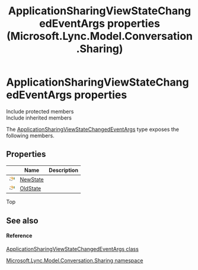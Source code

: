 ﻿---
title: ApplicationSharingViewStateChangedEventArgs properties (Microsoft.Lync.Model.Conversation.Sharing)
TOCTitle: ApplicationSharingViewStateChangedEventArgs properties
ms:assetid: Properties.T:Microsoft.Lync.Model.Conversation.Sharing.ApplicationSharingViewStateChangedEventArgs_DI_3_UC_OCS14MrefLyncWPF
ms:mtpsurl: https://msdn.microsoft.com/en-us/library/microsoft.lync.model.conversation.sharing.applicationsharingviewstatechangedeventargs_di_3_uc_ocs14mreflyncwpf_properties(v=office.15)
ms:contentKeyID: 56371027
ms.date: 07/28/2014
mtps_version: v=office.15
---

# ApplicationSharingViewStateChangedEventArgs properties

Include protected members  
Include inherited members  

The [ApplicationSharingViewStateChangedEventArgs](applicationsharingviewstatechangedeventargs-class-microsoft-lync-model-conversation-sharing_2.md) type exposes the following members.

## Properties

<table>
<thead>
<tr class="header">
<th> </th>
<th>Name</th>
<th>Description</th>
</tr>
</thead>
<tbody>
<tr class="odd">
<td><img src="images/JJ275421.pubproperty(Office.15).gif" title="Public property" alt="Public property" /></td>
<td><a href="applicationsharingviewstatechangedeventargs-newstate-property-microsoft-lync-model-conversation-sharing_2.md">NewState</a></td>
<td></td>
</tr>
<tr class="even">
<td><img src="images/JJ275421.pubproperty(Office.15).gif" title="Public property" alt="Public property" /></td>
<td><a href="applicationsharingviewstatechangedeventargs-oldstate-property-microsoft-lync-model-conversation-sharing_2.md">OldState</a></td>
<td></td>
</tr>
</tbody>
</table>


Top

## See also

#### Reference

[ApplicationSharingViewStateChangedEventArgs class](applicationsharingviewstatechangedeventargs-class-microsoft-lync-model-conversation-sharing_2.md)

[Microsoft.Lync.Model.Conversation.Sharing namespace](microsoft-lync-model-conversation-sharing-namespace_2.md)

